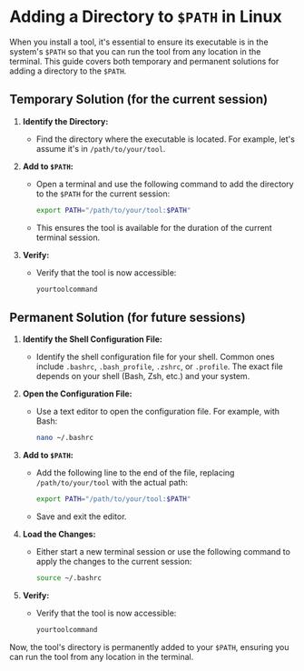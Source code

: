 # Adding a Directory to `$PATH` in Linux

When you install a tool, it's essential to ensure its executable is in the system's `$PATH` so that you can run the tool from any location in the terminal. This guide covers both temporary and permanent solutions for adding a directory to the `$PATH`.

## Temporary Solution (for the current session)

1. **Identify the Directory:**
   - Find the directory where the executable is located. For example, let's assume it's in `/path/to/your/tool`.

2. **Add to `$PATH`:**
   - Open a terminal and use the following command to add the directory to the `$PATH` for the current session:

     ```bash
     export PATH="/path/to/your/tool:$PATH"
     ```

   - This ensures the tool is available for the duration of the current terminal session.

3. **Verify:**
   - Verify that the tool is now accessible:

     ```bash
     yourtoolcommand
     ```

## Permanent Solution (for future sessions)

1. **Identify the Shell Configuration File:**
   - Identify the shell configuration file for your shell. Common ones include `.bashrc`, `.bash_profile`, `.zshrc`, or `.profile`. The exact file depends on your shell (Bash, Zsh, etc.) and your system.

2. **Open the Configuration File:**
   - Use a text editor to open the configuration file. For example, with Bash:

     ```bash
     nano ~/.bashrc
     ```

3. **Add to `$PATH`:**
   - Add the following line to the end of the file, replacing `/path/to/your/tool` with the actual path:

     ```bash
     export PATH="/path/to/your/tool:$PATH"
     ```

   - Save and exit the editor.

4. **Load the Changes:**
   - Either start a new terminal session or use the following command to apply the changes to the current session:

     ```bash
     source ~/.bashrc
     ```

5. **Verify:**
   - Verify that the tool is now accessible:

     ```bash
     yourtoolcommand
     ```

Now, the tool's directory is permanently added to your `$PATH`, ensuring you can run the tool from any location in the terminal.
